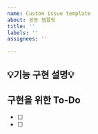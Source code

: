 ```yaml
---
name: Custom issue template
about: 공동 템플릿
title: ''
labels: ''
assignees: ''

---
```


**:bulb:기능 구현 설명:bulb:**
---
**구현을 위한 To-Do**
---
- [ ] 
- [ ]
